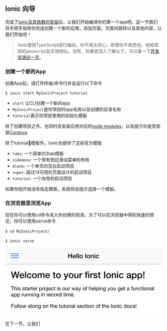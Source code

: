 ## Ionic 向导

完成了[ionic及其依赖的安装](/intro/installation.md)后，让我们开始编译你的第一个app吧。这一节我们将手把手指导你完成创建一个新的应用，添加页面，页面间跳转以及其他内容，让我们开始吧！

> Ionic使用TypeScript进行编码。你不用太担心，即使你不熟悉他，他和常规的javascript其实很相似。当然，如果想深入了解以下，可以看一下[开发资源这一页](/resources.md)。

### 创建一个新的App

创建App前，请打开终端/命令行并且运行以下命令

```
$ ionic start MyIonicProject tutorial
```

* `start` 让CLI创建一个新的app
* `MyIonicProject`是你项目的app名称以及创建的目录名称
* `tutorial`表示你项目使用的初始化模板 

除了创建项目之外，也同时会安装应用对应的[node modules](/resources.md)，以及提示你是否安装[Cordova](/resources.md).

除了tutorial模板外，Ionic也提供了这些官方模板

* `tabs`: 一个简单的3tab模板
* `sidemenu`: 一个带有侧边滑动菜单的布局
* `blank`: 一个单页的空白启动项目
* `super`: 超过14可用的页面设计的启动项目
* `tutorial`: 一个向导的启动项目

如果你刚开始没有指定模板，系统将会提示选择一个模板。

### 在浏览器里浏览App

现在你可以使用cd命令进入你创建的目录。为了可以在浏览器中得到快速的预览，你可以使用serve命令



`$ cd MyIonicProject/`

`$ ionic serve`



![](/assets/tutorial-screen.png)





在下一节，让我们

